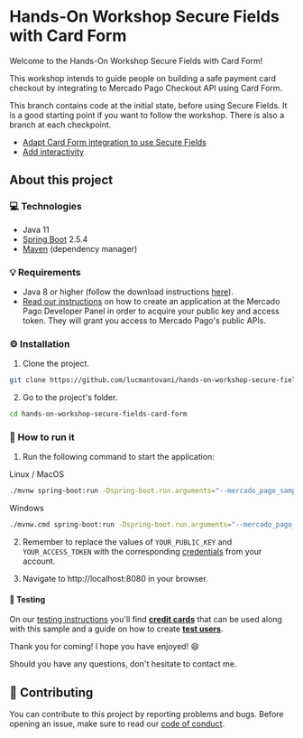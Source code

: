 # Hands-On Workshop Secure Fields with Card Form

Welcome to the Hands-On Workshop Secure Fields with Card Form!

This workshop intends to guide people on building a safe payment card checkout by integrating to Mercado Pago Checkout API using Card Form.

This branch contains code at the initial state, before using Secure Fields. It is a good starting point if you want to follow the workshop. There is also a branch at each checkpoint.
- [Adapt Card Form integration to use Secure Fields](https://github.com/lucmantovani/hands-on-workshop-secure-fields-card-form/tree/feature/use-secure-fields)
- [Add interactivity](https://github.com/lucmantovani/hands-on-workshop-secure-fields-card-form/tree/feature/add-interactivity)

## About this project

### :computer: Technologies
- Java 11
- [Spring Boot](https://spring.io/projects/spring-boot) 2.5.4
- [Maven](https://maven.apache.org/) (dependency manager)

### 💡 Requirements
- Java 8 or higher (follow the download instructions [here](https://java.com/en/download/help/download_options.html)).
- [Read our instructions](https://www.mercadopago.com/developers/en/guides/overview#bookmark_el_desarrollo_con_c%C3%B3digo) on how to create an application at the Mercado Pago Developer Panel in order to acquire your public key and access token. They will grant you access to Mercado Pago's public APIs.

### :gear: Installation
1. Clone the project.
```bash
git clone https://github.com/lucmantovani/hands-on-workshop-secure-fields-card-form.git
```

2. Go to the project's folder.
```bash
cd hands-on-workshop-secure-fields-card-form
```

### 🌟 How to run it
1. Run the following command to start the application:

Linux / MacOS
```bash
./mvnw spring-boot:run -Dspring-boot.run.arguments="--mercado_pago_sample_public_key=YOUR_PUBLIC_KEY --mercado_pago_sample_access_token=YOUR_ACCESS_TOKEN"
``` 

Windows
```bash
./mvnw.cmd spring-boot:run -Dspring-boot.run.arguments="--mercado_pago_sample_public_key=YOUR_PUBLIC_KEY --mercado_pago_sample_access_token=YOUR_ACCESS_TOKEN"
``` 

2. Remember to replace the values of `YOUR_PUBLIC_KEY` and `YOUR_ACCESS_TOKEN` with the corresponding [credentials](https://www.mercadopago.com/developers/panel) from your account.

3. Navigate to http://localhost:8080 in your browser.

#### :test_tube: Testing
On our [testing instructions](https://www.mercadopago.com/developers/en/guides/online-payments/checkout-api/testing) you'll find **[credit cards](https://www.mercadopago.com/developers/en/guides/online-payments/checkout-api/testing#bookmark_test_cards)** that can be used along with this sample and a guide on how to create **[test users](https://www.mercadopago.com/developers/en/guides/online-payments/checkout-api/testing#bookmark_how_to_create_users)**.

Thank you for coming! I hope you have enjoyed! 😄

Should you have any questions, don't hesitate to contact me.

## :handshake: Contributing
You can contribute to this project by reporting problems and bugs. Before opening an issue, make sure to read our [code of conduct](CODE_OF_CONDUCT.md).